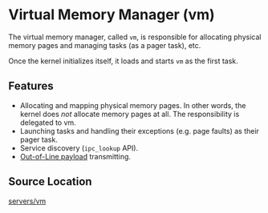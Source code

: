 # Virtual Memory Manager (vm)
The virtual memory manager, called `vm`, is responsible for allocating physical memory pages and managing tasks (as a pager task), etc.

Once the kernel initializes itself, it loads and starts `vm` as the first task.

## Features
- Allocating and mapping physical memory pages. In other words, the kernel does *not* allocate memory pages at all. The responsibility is delegated to vm.
- Launching tasks and handling their exceptions (e.g. page faults) as their pager task.
- Service discovery (`ipc_lookup` API).
- [Out-of-Line payload](../userspace/ool) transmitting.


## Source Location
[servers/vm](https://github.com/zuki/resea/tree/master/servers/vm)
